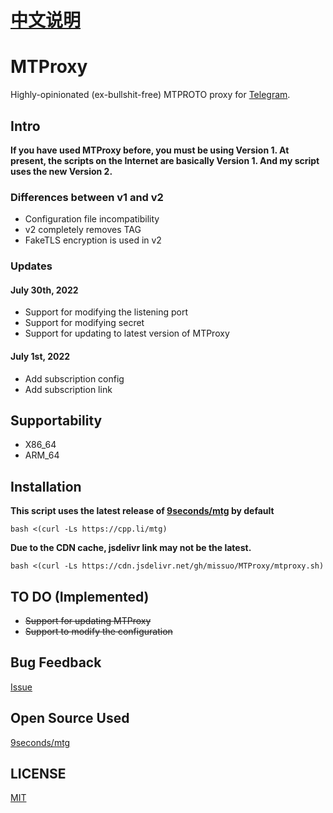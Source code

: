 <!--
 * @Author: Vincent Young
 * @Date: 2022-07-01 15:29:23
 * @LastEditors: Vincent Young
 * @LastEditTime: 2022-07-30 19:28:49
 * @FilePath: /MTProxy/README.md
 * @Telegram: https://t.me/missuo
 * 
 * Copyright © 2022 by Vincent, All Rights Reserved. 
-->
# [中文说明](https://github.com/bigcaibao/MTProxy-1/blob/main/readmecn.md)
# MTProxy
Highly-opinionated (ex-bullshit-free) MTPROTO proxy for [Telegram](https://telegram.org).

## Intro
**If you have used MTProxy before, you must be using Version 1. At present, the scripts on the Internet are basically Version 1. And my script uses the new Version 2.**

### Differences between v1 and v2
- Configuration file incompatibility
- v2 completely removes TAG
- FakeTLS encryption is used in v2

### Updates
#### July 30th, 2022
- Support for modifying the listening port
- Support for modifying secret
- Support for updating to latest version of MTProxy

#### July 1st, 2022
- Add subscription config
- Add subscription link

## Supportability
- X86_64
- ARM_64

## Installation
**This script uses the latest release of [9seconds/mtg](https://github.com/9seconds/mtg) by default**
~~~shell
bash <(curl -Ls https://cpp.li/mtg)
~~~
**Due to the CDN cache, jsdelivr link may not be the latest.**
~~~shell
bash <(curl -Ls https://cdn.jsdelivr.net/gh/missuo/MTProxy/mtproxy.sh)
~~~

## TO DO (Implemented)
- ~~Support for updating MTProxy~~
- ~~Support to modify the configuration~~

## Bug Feedback
[Issue](https://github.com/missuo/MTProxy/issues/new)

## Open Source Used
[9seconds/mtg](https://github.com/9seconds/mtg)

## LICENSE
[MIT](https://github.com/missuo/MTProxy/blob/main/LICENSE)


